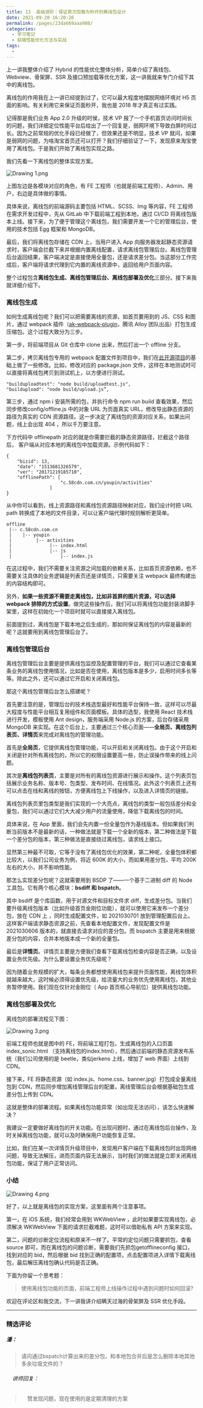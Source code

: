 ```yaml
---
title: 13  高级进阶：保证首次加载为秒开的离线包设计
date: 2021-09-20 16:20:26
permalink: /pages/23da669aaa908/
categories:
  - 学习笔记
  - 前端性能优化方法与实战
tags:
  - 
---
```

<p data-nodeid="81809">上一讲我整体介绍了 Hybrid 的性能优化整体分析，简单介绍了离线包、Webview、骨架屏、SSR 及接口预加载等优化方案，这一讲我就来专门介绍下其中的离线包。</p>
<p data-nodeid="81810">离线包的作用我在上一讲已经提到过了，它可以最大程度地摆脱网络环境对 H5 页面的影响。有关利用它来保证页面秒开，我也是 2018 年才真正有过实践。</p>
<p data-nodeid="81811">记得那是我们业务 App 2.0 升级的时侯，技术 VP 报了一个手机首页访问时间长的问题，我们详细定位性能平台后给出了一个回复是，弱网环境下导致白屏时间过长。因为之前常规的优化手段已经做了，但效果还是不明显，技术 VP 就问，如果是弱网的问题，为啥淘宝首页还可以打开？我们仔细验证了一下，发现原来淘宝使用了离线包。于是我们开始了离线包实现之路。</p>
<p data-nodeid="81812">我们先看一下离线包的整体实现方案。</p>
<p data-nodeid="82609" class=""><img src="https://s0.lgstatic.com/i/image6/M01/2D/9E/Cgp9HWBmyBiAV-yrAAF0q2SMdCc055.png" alt="Drawing 1.png" data-nodeid="82612"></p>


<p data-nodeid="81815">上图左边是各模块对应的角色，有 FE 工程师（也就是前端工程师）、Admin、用户，右边是具体做的事情。</p>
<p data-nodeid="81816">具体来说，离线包的前端源码主要包括 HTML、SCSS、Img 等内容，FE 工程师在需求开发过程中，先从 GitLab 中下载前端工程到本地，通过 CI/CD 将离线包版本上线。接下来，为了便于管理这个离线包，我们需要开发一个它的管理后台，使用的技术包括 Egg 框架和 MongoDB。</p>
<p data-nodeid="81817">最后，我们将离线包存储在 CDN 上，当用户进入 App 向服务器发起静态资源请求时，客户端会拦截下来并根据内置离线配置，请求离线包管理后台。离线包管理后台返回结果，客户端决定是直接使用全量包，还是请求差分包。当这部分工作完成后，客户端将请求代理到它内置的离线资源中，返回给用户页面内容。</p>
<p data-nodeid="81818">整个过程包含<strong data-nodeid="81880">离线包生成、离线包管理后台、离线包部署及优化</strong>三部分。接下来我就详细介绍下。</p>
<h3 data-nodeid="81819">离线包生成</h3>
<p data-nodeid="81820">如何生成离线包呢？我们可以把需要离线的资源，如首页要用到的 JS、CSS 和图片，通过 webpack 插件（<a href="https://github.com/steamerjs/ak-webpack-plugin?fileGuid=xxQTRXtVcqtHK6j8" data-nodeid="81885">ak-webpack-plugin</a>，腾讯 Alloy 团队出品）打包生成压缩包。这个过程大致分为三步。</p>
<p data-nodeid="81821">第一步，将前端项目从 Git 仓库中 clone 出来，然后打出一个 offline 分支。</p>
<p data-nodeid="81822">第二步，拷贝离线包专用的 webpack 配置文件到项目中，我们在<a href="https://github.com/steamerjs/ak-webpack-plugin?fileGuid=xxQTRXtVcqtHK6j8" data-nodeid="81891">此开源项目</a>的基础上做了一些修改。比如，修改对应的 package.json 文件，这样在本地测试时可以直接将离线包拷贝到测试机上，以方便进行测试。</p>
<pre class="lang-java" data-nodeid="81823"><code data-language="java">"builduploadtest": "node build/uploadtest.js",
"buildupload": "node build/upload.js”,
</code></pre>
<p data-nodeid="82923">第三步，通过 npm i 安装所需的包，并执行命令 npm run build 查看效果，然后同步修改config/offline.js 中的对象 URL 为页面真实 URL，修改导出静态资源的路径为真实的 CDN 资源路径。这一步决定了离线包的资源对应关系，如果出问题，线上会出现 404 ，所以千万要注意。</p>
<p data-nodeid="82924">下方代码中 offlinepath 对应的就是你需要拦截的静态资源路径，拦截这个路径后， 客户端从对应本地的离线包中加载资源。示例代码如下：</p>

<pre class="lang-java" data-nodeid="81825"><code data-language="java">{
	<span class="hljs-string">"bizid"</span>: <span class="hljs-number">13</span>,
	<span class="hljs-string">"date"</span>: <span class="hljs-string">"1513681326579"</span>,
	<span class="hljs-string">"ver"</span>: <span class="hljs-string">"20171219185710"</span>,
	<span class="hljs-string">"offlinePath"</span>: [
&nbsp; &nbsp; &nbsp; &nbsp; &nbsp; &nbsp; &nbsp; &nbsp; &nbsp; &nbsp; <span class="hljs-string">"c.58cdn.com.cn/youpin/activities"</span>
&nbsp; &nbsp; &nbsp; &nbsp; &nbsp; &nbsp; &nbsp; &nbsp; ]
}       
</code></pre>
<p data-nodeid="81826">从中你可以看到，线上资源路径和离线包资源路径映射对应，我们设计时把 URL path 转换成了本地的文件目录，可以让客户端代理时规则解析更简单。</p>
<pre class="lang-java" data-nodeid="81827"><code data-language="java">offline
 |-- c<span class="hljs-number">.58</span>cdn.com.cn
 |    |-- youpin
 |         |-- activities
 |              |-- index.html
 |              |-- js
 |                  |-- index.js
</code></pre>
<p data-nodeid="83237">在这过程中，我们不需要关注资源之间加载的依赖关系，比如首页资源依赖，也不需要关注具体的业务逻辑是列表页还是详情页，只需要关注 webpack 最终构建出的内容结构即可。</p>
<p data-nodeid="83238">另外，<strong data-nodeid="83245">如果一些资源不需要走离线包，比如非首屏的图片资源，可以选择 webpack 排除的方式设置</strong>。做完这些操作后，我们可以将离线包功能封装进脚手架里，这样在初始化一个项目时就可以直接接入离线包。</p>

<p data-nodeid="81829">前面提到过，离线包是下载本地之后生成的，那如何保证离线包的内容是最新的呢？这就要用到离线包管理后台了。</p>
<h3 data-nodeid="81830">离线包管理后台</h3>
<p data-nodeid="81831">离线包管理后台主要是提供离线包监控及配置管理的平台，我们可以通过它查看某条业务的离线包使用情况，比如是否在使用，离线包版本是多少，启用时间多长等等。除此之外，还可以通过它开启和关闭离线包。</p>
<p data-nodeid="81832">那这个离线包管理后台怎么搭建呢？</p>
<p data-nodeid="81833">首先要注意的是，管理后台的技术栈选型最好和性能平台保持一致，这样可以尽最大程度与性能平台相互复用组件和页面模板。具体的选型，我使用 React 技术栈进行开发，模板使用 Ant design，服务端采用 Node.js 的方案，后台存储采用 MongoDB 来实现。在这个后台上，主要通过三个核心页面——<strong data-nodeid="81914">全局页、离线包列表页、详情页</strong>来完成对离线包的管理功能。</p>
<p data-nodeid="81834">首先是<strong data-nodeid="81920">全局页</strong>，它提供离线包管理功能，可以开启和关闭离线包。由于这个开启和关闭是针对所有离线包的，所以它的权限设置要高一些，防止误操作带来的线上问题。</p>
<p data-nodeid="81835">其次是<strong data-nodeid="81926">离线包列表页</strong>，主要是对所有的离线包资源进行展示和操作。这个列表页包括展示业务名称、版本号、包类型、发布时间、在线情况。此外这个列表页上还有可以点击在线和离线的按钮，方便离线包上下线操作，以及进入详情页的链接。</p>
<p data-nodeid="81836">离线包列表页里包类型是我们实现的一个大亮点，离线包的类型一般包括差分和全量包，我们可以通过它们大大减少用户的流量使用，降低下载离线包的时间。</p>
<p data-nodeid="81837">具体来说，在 App 里面，我们会先内置一份全量包作为基线版本。但如果我们判断当前版本不是最新的话，一种做法就是下载一个全新的版本，第二种做法是下载一个差分包的版本，第三种做法是直接绕过离线包，请求线上接口。</p>
<p data-nodeid="81838">显然第三种最不可取，它等于没有了离线包优化的效果，第二种呢，全量包体积都比较大，以我们公司业务为例，将近 600K 的大小，而如果用差分包，平均 200K 左右的大小，并不影响性能。</p>
<p data-nodeid="81839">那怎么实现差分包呢？这就需要用到 BSDP 了——一个基于二进制 diff 的 Node 工具包。它有两个核心模块：<strong data-nodeid="81935">bsdiff 和 bspatch</strong>。</p>
<p data-nodeid="81840">其中 bsdiff 是个库函数，用于对源文件和目标文件求 diff，生成差分包。当我们要升级离线包版本（比如升级首页金刚位功能），就可以使用它来发布一个差分包，放在 CDN 上 ，同时生成配置文件，如 2021030701 放到管理配置后台上。这样客户端请求静态资源之前，先查看本地配置文件，发现配置文件是 2021030606 版本的，就直接去请求对应的差分包。而 bspatch 主要是用来根据差分包的内容，合并本地版本成一个新的全量包。</p>
<p data-nodeid="81841">最后是<strong data-nodeid="81942">详情页</strong>。详情页主要是方便我们查看下载离线包检查内容是否正确，以及设置业务优先级。为什么要设置业务优先级呢？</p>
<p data-nodeid="81842">因为随着业务规模的扩大，每条业务都想使用离线包来提升页面性能，离线包体积就越来越大，这时候必须得设置优先级，给流量大的业务优先使用离线包，其他业务暂停使用。我们现在仅针对金刚位（ App 首页核心导航位）提供离线包功能。</p>
<h3 data-nodeid="81843">离线包部署及优化</h3>
<p data-nodeid="81844">离线包的部署流程见下图：</p>
<p data-nodeid="83556" class=""><img src="https://s0.lgstatic.com/i/image6/M01/2D/A7/CioPOWBmyDKAGruqAADLBwkfFi8988.png" alt="Drawing 3.png" data-nodeid="83559"></p>


<p data-nodeid="81847">前端工程师也就是图中的 FE，将前端工程打包，生成离线包的入口页面 index_sonic.html （支持离线包的index.html），然后通过前端的静态资源发布系统（我们公司使用的是 beetle，类似jerkens 上线，增加了 web 界面）上线到 CDN。</p>
<p data-nodeid="81848">接下来，FE 将静态资源（如 index.js、home.css、banner.jpg）打包成全量离线包到 CDN，然后同步增加离线管理后台的配置，离线管理后台会根据基础包生成差分包上传到 CDN。</p>
<p data-nodeid="81849">这就是整体的部署流程。如果离线包功能异常（如出现无法访问），该怎么快速解决？</p>
<p data-nodeid="81850">我建议一定要做好离线包的开关功能。在出现问题时，通过在离线包后台操作，及时关掉离线包功能，就可以及时确保用户功能恢复正常。</p>
<p data-nodeid="81851">比如，我们在某一次详情页升级项目中，发现用户客户端在下载离线包时出现网络问题，导致无法解压，进而页面内容无法展示，当时我们的做法就是立即关闭离线包功能，保证了用户正常访问。</p>
<h3 data-nodeid="81852">小结</h3>
<p data-nodeid="83862" class="te-preview-highlight"><img src="https://s0.lgstatic.com/i/image6/M01/2D/A7/CioPOWBmyEaAKTtaAAK-S84bC4c735.png" alt="Drawing 4.png" data-nodeid="83865"></p>

<p data-nodeid="81854">好了，以上就是离线包的实现方案，这里面有两个注意事项。</p>
<p data-nodeid="81855">第一，在 iOS 系统，我们经常会用到 WKWebView ，此时如果要实现离线包，必须解决 WKWebView 下面的请求拦截难题，这时可以借助私有 API 方案来实现。</p>
<p data-nodeid="81856">第二，问题的诊断定位流程和原来不一样了。平常的定位问题只需要抓包，查看 source 即可，而在离线包的问题诊断，需要我们先抓包getofflineconfig 接口，找到对应的 bid，然后根据 bid 找到正确的配置项，点击配置项进入详情下载离线包，最后解压离线包确认代码是否正确。</p>
<p data-nodeid="81857">下面为你留一个思考题：</p>
<blockquote data-nodeid="81858">
<p data-nodeid="81859">使用离线包功能的页面，前端工程师上线操作过程中遇到问题时如何回滚?</p>
</blockquote>
<p data-nodeid="81860">欢迎在评论区和我交流，下一讲我讲介绍瞒天过海的骨架屏及 SSR 优化手段。</p>

---

### 精选评论

##### 潘：
> 请问通过bspatch计算出来的差分包，和本地包合并后是怎么删除本地其他多余垃圾文件的？

 ###### &nbsp;&nbsp;&nbsp; 讲师回复：
> &nbsp;&nbsp;&nbsp; 赞发现问题，现在使用的是定期清理的方案

